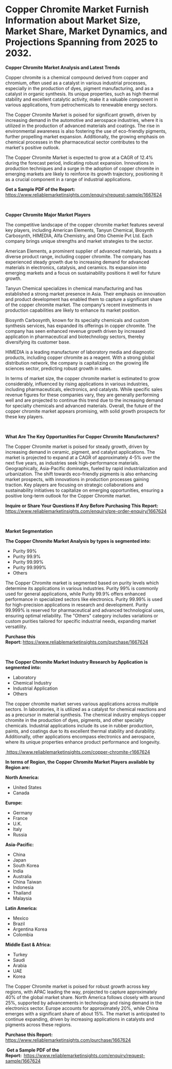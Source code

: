 <p><h1>Copper Chromite Market Furnish Information about Market Size, Market Share, Market Dynamics, and Projections Spanning from 2025 to 2032.</h1></p><p><strong>Copper Chromite Market Analysis and Latest Trends</strong></p>
<p><p>Copper chromite is a chemical compound derived from copper and chromium, often used as a catalyst in various industrial processes, especially in the production of dyes, pigment manufacturing, and as a catalyst in organic synthesis. Its unique properties, such as high thermal stability and excellent catalytic activity, make it a valuable component in various applications, from petrochemicals to renewable energy sectors.</p><p>The Copper Chromite Market is poised for significant growth, driven by increasing demand in the automotive and aerospace industries, where it is utilized in the production of advanced materials and coatings. The rise in environmental awareness is also fostering the use of eco-friendly pigments, further propelling market expansion. Additionally, the growing emphasis on chemical processes in the pharmaceutical sector contributes to the market's positive outlook.</p><p>The Copper Chromite Market is expected to grow at a CAGR of 12.4% during the forecast period, indicating robust expansion. Innovations in production techniques and a surge in the adoption of copper chromite in emerging markets are likely to reinforce its growth trajectory, positioning it as a crucial component in a range of industrial applications.</p></p>
<p><strong>Get a Sample PDF of the Report:&nbsp;</strong> <a href="https://www.reliablemarketinsights.com/enquiry/request-sample/1667624?utm_campaign=2209&utm_medium=2&utm_source=Github&utm_content=ia&utm_term=18042025&utm_id=copper-chromite">https://www.reliablemarketinsights.com/enquiry/request-sample/1667624</a></p>
<p>&nbsp;</p>
<p><strong>Copper Chromite Major Market Players</strong></p>
<p><p>The competitive landscape of the copper chromite market features several key players, including American Elements, Tanyun Chemical, Biosynth Carbosynth, HIMEDIA, Alfa Chemistry, and Otto Chemie Pvt Ltd. Each company brings unique strengths and market strategies to the sector.</p><p>American Elements, a prominent supplier of advanced materials, boasts a diverse product range, including copper chromite. The company has experienced steady growth due to increasing demand for advanced materials in electronics, catalysis, and ceramics. Its expansion into emerging markets and a focus on sustainability positions it well for future growth.</p><p>Tanyun Chemical specializes in chemical manufacturing and has established a strong market presence in Asia. Their emphasis on innovation and product development has enabled them to capture a significant share of the copper chromite market. The company's recent investments in production capabilities are likely to enhance its market position.</p><p>Biosynth Carbosynth, known for its specialty chemicals and custom synthesis services, has expanded its offerings in copper chromite. The company has seen enhanced revenue growth driven by increased application in pharmaceutical and biotechnology sectors, thereby diversifying its customer base.</p><p>HIMEDIA is a leading manufacturer of laboratory media and diagnostic products, including copper chromite as a reagent. With a strong global distribution network, the company is capitalizing on the growing life sciences sector, predicting robust growth in sales.</p><p>In terms of market size, the copper chromite market is estimated to grow considerably, influenced by rising applications in various industries, including pharmaceuticals, electronics, and catalysts. While specific sales revenue figures for these companies vary, they are generally performing well and are projected to continue this trend due to the increasing demand for specialty chemicals and advanced materials. Overall, the future of the copper chromite market appears promising, with solid growth prospects for these key players.</p></p>
<p>&nbsp;</p>
<p><strong>What Are The Key Opportunities For Copper Chromite Manufacturers?</strong></p>
<p><p>The Copper Chromite market is poised for steady growth, driven by increasing demand in ceramic, pigment, and catalyst applications. The market is projected to expand at a CAGR of approximately 4-5% over the next five years, as industries seek high-performance materials. Geographically, Asia-Pacific dominates, fueled by rapid industrialization and urbanization. The shift towards eco-friendly pigments is also enhancing market prospects, with innovations in production processes gaining traction. Key players are focusing on strategic collaborations and sustainability initiatives to capitalize on emerging opportunities, ensuring a positive long-term outlook for the Copper Chromite market.</p></p>
<p><strong>Inquire or Share Your Questions If Any Before Purchasing This Report:</strong> <a href="https://www.reliablemarketinsights.com/enquiry/pre-order-enquiry/1667624?utm_campaign=2209&utm_medium=2&utm_source=Github&utm_content=ia&utm_term=18042025&utm_id=copper-chromite">https://www.reliablemarketinsights.com/enquiry/pre-order-enquiry/1667624</a></p>
<p>&nbsp;</p>
<p><strong>Market Segmentation</strong></p>
<p><strong>The Copper Chromite Market Analysis by types is segmented into:</strong></p>
<p><ul><li>Purity 99%</li><li>Purity 99.9%</li><li>Purity 99.99%</li><li>Purity 99.999%</li><li>Others</li></ul></p>
<p><p>The Copper Chromite market is segmented based on purity levels which determine its applications in various industries. Purity 99% is commonly used for general applications, while Purity 99.9% offers enhanced performance in specialized sectors like electronics. Purity 99.99% is used for high-precision applications in research and development. Purity 99.999% is reserved for pharmaceutical and advanced technological uses, ensuring optimal reliability. The "Others" category includes variations or custom purities tailored for specific industrial needs, expanding market versatility.</p></p>
<p><strong>Purchase this Report:&nbsp;</strong><a href="https://www.reliablemarketinsights.com/purchase/1667624?utm_campaign=2209&utm_medium=2&utm_source=Github&utm_content=ia&utm_term=18042025&utm_id=copper-chromite">https://www.reliablemarketinsights.com/purchase/1667624</a></p>
<p>&nbsp;</p>
<p><strong>The Copper Chromite Market Industry Research by Application is segmented into:</strong></p>
<p><ul><li>Laboratory</li><li>Chemical Industry</li><li>Industrial Application</li><li>Others</li></ul></p>
<p><p>The copper chromite market serves various applications across multiple sectors. In laboratories, it is utilized as a catalyst for chemical reactions and as a precursor in material synthesis. The chemical industry employs copper chromite in the production of dyes, pigments, and other specialty chemicals. Industrial applications include its use in rubber production, paints, and coatings due to its excellent thermal stability and durability. Additionally, other applications encompass electronics and aerospace, where its unique properties enhance product performance and longevity.</p></p>
<p><a href="https://www.reliablemarketinsights.com/copper-chromite-r1667624?utm_campaign=2209&utm_medium=2&utm_source=Github&utm_content=ia&utm_term=18042025&utm_id=copper-chromite">&nbsp;https://www.reliablemarketinsights.com/copper-chromite-r1667624</a></p>
<p><strong>In terms of Region, the Copper Chromite Market Players available by Region are:</strong></p>
<p>
    <p> <strong> North America: </strong>
        <ul>
            <li>United States</li>
            <li>Canada</li>
        </ul>
        </p> 
    <p> <strong> Europe: </strong>
        <ul>
            <li>Germany</li>
            <li>France</li>
            <li>U.K.</li>
            <li>Italy</li>
            <li>Russia</li>
        </ul>
        </p> 
    <p> <strong> Asia-Pacific: </strong>
        <ul>
            <li>China</li>
            <li>Japan</li>
            <li>South Korea</li>
            <li>India</li>
            <li>Australia</li>
            <li>China Taiwan</li>
            <li>Indonesia</li>
            <li>Thailand</li>
            <li>Malaysia</li>
        </ul>
        </p> 
    <p> <strong> Latin America: </strong>
        <ul>
            <li>Mexico</li>
            <li>Brazil</li>
            <li>Argentina Korea</li>
            <li>Colombia</li>
        </ul>
        </p> 
    <p> <strong> Middle East & Africa: </strong>
        <ul>
            <li>Turkey</li>
            <li>Saudi</li>
            <li>Arabia</li>
            <li>UAE</li>
            <li>Korea</li>
        </ul>
    </p>
    </p>
<p><p>The Copper Chromite market is poised for robust growth across key regions, with APAC leading the way, projected to capture approximately 40% of the global market share. North America follows closely with around 25%, supported by advancements in technology and rising demand in the electronics sector. Europe accounts for approximately 20%, while China emerges with a significant share of about 15%. The market is anticipated to continue expanding, driven by increasing applications in catalysts and pigments across these regions.</p></p>
<p><strong>Purchase this Report: </strong><a href="https://www.reliablemarketinsights.com/purchase/1667624?utm_campaign=2209&utm_medium=2&utm_source=Github&utm_content=ia&utm_term=18042025&utm_id=copper-chromite">https://www.reliablemarketinsights.com/purchase/1667624</a></p>
<p>&nbsp;<strong>Get a Sample PDF of the Report:&nbsp;&nbsp;</strong><a href="https://www.reliablemarketinsights.com/enquiry/request-sample/1667624?utm_campaign=2209&utm_medium=2&utm_source=Github&utm_content=ia&utm_term=18042025&utm_id=copper-chromite">https://www.reliablemarketinsights.com/enquiry/request-sample/1667624</a></p>
<p><strong></strong></p>
<p><p></p><p></p><p></p></p>